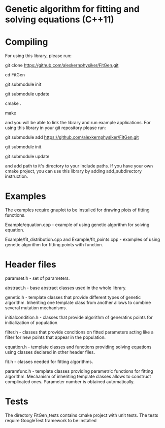Genetic algorithm for fitting and solving equations (C++11)
===========================================================



Compiling
=========
For using this library, please run:

git clone https://github.com/alexkernphysiker/FitGen.git

cd FitGen

git submodule init

git submodule update

cmake .

make

and you will be able to link the library and run example applications.
For using this library in your git repository please run:

git submodule add https://github.com/alexkernphysiker/FitGen.git

git submodule init

git submodule update

and add path to it's directory to your include paths.
If you have your own cmake project, you can use this library by adding add_subdirectory instruction.



Examples
========

The examples require gnuplot to be installed for drawing plots of fitting functions.

Example/equation.cpp - example of using genetic algorithm for solving equation.

Example/fit_distribution.cpp and Example/fit_points.cpp - examples of using genetic algorithm for fitting points with function.



Header files
============

paramset.h - set of parameters.

abstract.h - base abstract classes used in the whole library.

genetic.h - template classes that provide different types of genetic algorithm. 
Inheriting one template class from another allows to combine several mutation mechanisms.

initialcondition.h - classes that provide algorithm of generatins points for initialization of population.

filter.h - classes that provide conditions on fitted parameters acting like a filter for new points that appear in the population.

equation.h - template classes and functions providing solving equations using classes declared in other header files.

fit.h - classes needed for fitting algorithms.

paramfunc.h - template classes providing parametric functions for fitting algorithm. 
Mechanism of inheriting template classes allows to construct complicated ones. 
Parameter number is obtained automatically.


Tests
=====

The directory FitGen_tests contains cmake project with unit tests.
The tests require GoogleTest framework to be installed
